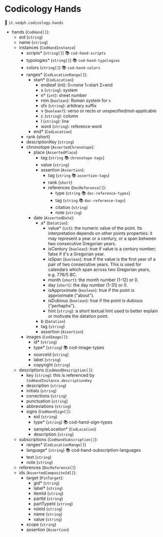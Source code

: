 # Codicology Hands

🔑 `it.vedph.codicology.hands`

- hands (`CodHand[]`):
  - eid (`string`)
  - name (`string`)
  - instances (`CodHandInstance`)
    - scripts\* (`string[]`) 📚 `cod-hand-scripts`
    - typologies\* (`string[]`) 📚 `cod-hand-typologies`
    - colors (`string[]`) 📚 `cod-hand-colors`
    - ranges\* (`CodLocationRange[]`):
      - start\* (`CodLocation`):
        - endleaf (int): 0=none 1=start 2=end
        - s (`string`): system
        - n\* (`int`): sheet number
        - rmn (`boolean`): Roman system for `n`
        - sfx (`string`): arbitrary suffix
        - v (`boolean?`): verso or recto or unspecified/not-applicable
        - c (`string`): column
        - l (`string`): line
        - word (`string`): reference word
      - end\* (`CodLocation`)
    - rank (short)
    - descriptionKey (`string`)
    - chronotope (`AssertedChronotope`):
      - place (`AssertedPlace`)
        - tag (`string` 📚 `chronotope-tags`)
        - value (`string`)
        - assertion (`Assertion`):
          - tag (`string` 📚 `assertion-tags`)
          - rank (`short`)
          - references (`DocReference[]`):
            - type (`string` 📚 `doc-reference-types`)
            - tag (`string` 📚 `doc-reference-tags`)
            - citation (`string`)
            - note (`string`)
      - date (`AssertedDate`):
        - a* (`Datation`):
          - value* (`int`): the numeric value of the point. Its interpretation depends on other points properties: it may represent a year or a century, or a span between two consecutive Gregorian years.
          - isCentury (`boolean`): true if value is a century number; false if it's a Gregorian year.
          - isSpan (`boolean`): true if the value is the first year of a pair of two consecutive years. This is used for calendars which span across two Gregorian years, e.g. 776/5 BC.
          - month (`short`): the month number (1-12) or 0.
          - day (`short`): the day number (1-31) or 0.
          - isApproximate (`boolean`): true if the point is approximate ("about").
          - isDubious (`boolean`): true if the point is dubious ("perhaphs").
          - hint (`string`): a short textual hint used to better explain or motivate the datation point.
        - b (`Datation`)
        - tag (`string`)
        - assertion (`Assertion`)
    - images (`CodImage[]`):
      - id\* (`string`)
      - type\* (`string`) 📚 cod-image-types
      - sourceId (`string`)
      - label (`string`)
      - copyright (`string`)
  - descriptions (`CodHandDescription[]`):
    - key (`string`): this is referenced by `CodHandInstance.descriptionKey`
    - description (`string`)
    - initials (`string`)
    - corrections (`string`)
    - punctuation (`string`)
    - abbreviations (`string`)
    - signs (`CodHandSign[]`):
      - eid (`string`)
      - type\* (`string`) 📚 cod-hand-sign-types
      - sampleLocation\* (`CodLocation`)
      - description (`string`)
  - subscriptions (`CodHandSubscription[]`):
    - ranges\* (`CodLocationRange[]`)
    - language\* (`string`) 📚 cod-hand-subscription-languages
    - text (`string`)
    - note (`string`)
  - references (`DocReference[]`)
  - ids (`AssertedCompositeId[]`):
    - target (`PinTarget`):
      - gid\* (`string`)
      - label\* (`string`)
      - itemId (`string`)
      - partId (`string`)
      - partTypeId (`string`)
      - roleId (`string`)
      - name (`string`)
      - value (`string`)
    - scope (`string`)
    - assertion (`Assertion`)

